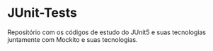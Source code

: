 # JUnit-Tests
Repositório com os códigos de estudo do JUnit5 e suas tecnologias juntamente com Mockito e suas tecnologias.

